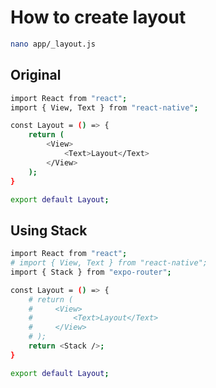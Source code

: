 # How to create layout

```bash
nano app/_layout.js
```

## Original

```bash
import React from "react";
import { View, Text } from "react-native";

const Layout = () => {
    return (
        <View>
            <Text>Layout</Text>
        </View>
    );
}

export default Layout;
```

## Using Stack

```bash
import React from "react";
# import { View, Text } from "react-native";
import { Stack } from "expo-router";

const Layout = () => {
    # return (
    #     <View>
    #         <Text>Layout</Text>
    #     </View>
    # );
    return <Stack />;
}

export default Layout;
```